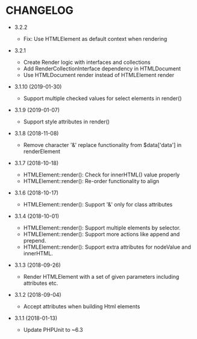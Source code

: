 CHANGELOG
===================

* 3.2.2
  * Fix: Use HTMLElement as default context when rendering
  
* 3.2.1
  * Create Render logic with interfaces and collections
  * Add RenderCollectionInterface dependency in HTMLDocument
  * Use HTMLDocument render instead of HTMLElement render 

* 3.1.10 (2019-01-30)
  * Support multiple checked values for select elements in render()
  
* 3.1.9 (2019-01-07)
  * Support style attributes in render()

* 3.1.8 (2018-11-08)
  * Remove character '&' replace functionality from $data['data'] in renderElement

* 3.1.7 (2018-10-18)
  * HTMLElement::render(): Check for innerHTML() value properly
  * HTMLElement::render(): Re-order functionality to align

* 3.1.6 (2018-10-17)
  * HTMLElement::render(): Support '&' only for class attributes
  
* 3.1.4 (2018-10-01)
  * HTMLElement::render(): Support multiple elements by selector.
  * HTMLElement::render(): Support more actions like append and prepend.
  * HTMLElement::render(): Support extra attributes for nodeValue and innerHTML.
  
* 3.1.3 (2018-09-26)
  * Render HTMLElement with a set of given parameters including attributes etc.
  
* 3.1.2 (2018-09-04)
  * Accept attributes when building Html elements
  
* 3.1.1 (2018-01-13)
  * Update PHPUnit to ~6.3
